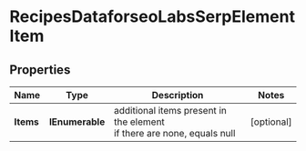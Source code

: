 # RecipesDataforseoLabsSerpElementItem


## Properties

| Name | Type | Description | Notes |
|------------ | ------------- | ------------- | -------------|
**Items** | **IEnumerable<RecipesElement>** | additional items present in the element<br>if there are none, equals null |[optional]|